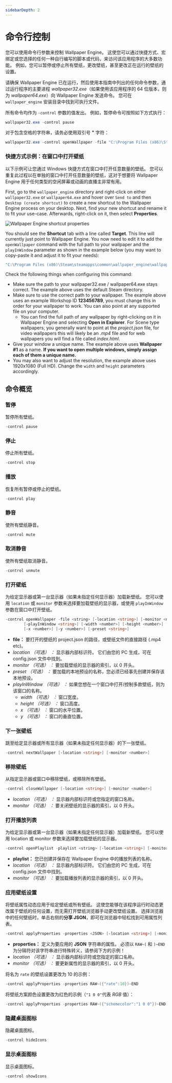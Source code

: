 ```yaml
---
sidebarDepth: 2
---
```


# 命令行控制

您可以使用命令行参数来控制 Wallpaper Engine。 这使您可以通过快捷方式、宏绑定或您选择的任何一种自行编写的脚本或代码，来访问该应用程序的大多数功能。 例如，您可以暂停或停止所有壁纸，更改壁纸，甚至更改正在运行的壁纸的设置。

请确保 Wallpaper Engine 已在运行，然后使用本指南中列出的任何命令参数，通过运行程序的主要进程 *wallpaper32.exe*（如果使用该应用程序的 64 位版本，则为 *wallpaper64.exe*）向 Wallpaper Engine 发送命令。 您可在 `wallpaper_engine` 安装目录中找到可执行文件。

所有命令均作为 `-control` 参数的值发出。 例如，暂停命令可按照如下方式执行：

``` powershell
wallpaper32.exe -control pause
```

对于包含空格的字符串，请务必使用双引号 **"** 字符：

``` powershell
wallpaper32.exe -control openWallpaper -file "C:\Program Files (x86)\Steam\steamapps\common\wallpaper_engine\projects\myprojects\myWallpaper\project.json"
```

### 快捷方式示例：在窗口中打开壁纸

以下示例可让您通过 Windows 快捷方式在窗口中打开任意数量的壁纸。 您可以重复此过程以在单独的窗口中打开任意数量的壁纸，这对于想要将 Wallpaper Engine 用于任何类型的空闲屏幕或动画的直播主非常有用。

First, go to the `wallpaper_engine` directory and right-click on either `wallpaper32.exe` or `wallpaper64.exe` and hover over `Send to` and then `Desktop (create shortcut)` to create a new shortcut to the Wallpaper Engine process on your desktop. Next, find your new shortcut and rename it to fit your use-case. Afterwards, right-click on it, then select **Properties**.

![Wallpaper Engine shortcut properties](/img/faq/target.gif)

You should see the **Shortcut** tab with a line called **Target**. This line will currently just point to Wallpaper Engine. You now need to edit it to add the `openWallpaper` command with the full path to your wallpaper and the `playInWindow` parameter as shown in the example below (you may want to copy-paste it and adjust it to fit your needs):

```bash
"C:\Program Files (x86)\Steam\steamapps\common\wallpaper_engine\wallpaper64.exe" -control openWallpaper -file "C:\Program Files (x86)\Steam\steamapps\workshop\content\431960\123456789\scene.pkg" -playInWindow "Wallpaper #1" -width 1920 -height 1080
```

Check the following things when configuring this command:

* Make sure the path to your wallpaper32.exe / wallpaper64.exe stays correct. The example above uses the default Steam directory.
* Make sure to use the correct path to your wallpaper. The example above uses an example Workshop ID **123456789**, you must change this in order for your wallpaper to work. You can also point at any supported file on your computer.
  * You can find the full path of any wallpaper by right-clicking on it in Wallpaper Engine and selecting **Open in Explorer**. For Scene type wallpapers, you generally want to point at the *project.json* file, for video wallpapers this will likely be an *.mp4* file and for web wallpapers you will find a file called *index.html*.
* Give your window a unique name. The example above uses **Wallpaper #1** as a name. **If you want to open multiple windows, simply assign each of them a unique name.**
* You may also want to adjust the resolution, the example above uses 1920x1080 (Full HD). Change the `width` and `height` parameters accordingly.

## 命令概览

### 暂停

暂停所有壁纸。

``` powershell
-control pause
```

### 停止

停止所有壁纸。

``` powershell
-control stop
```

### 播放

恢复所有暂停或停止的壁纸。

``` powershell
-control play
```

### 静音

使所有壁纸静音。

``` powershell
-control mute
```

### 取消静音

使所有壁纸取消静音。

``` powershell
-control unmute
```

### 打开壁纸

为给定显示器或第一台显示器（如果未指定任何显示器）加载新壁纸。 您可以使用 `location` 或 `monitor` 参数来选择要加载壁纸的显示器，或使用 `playInWindow` 参数在窗口中打开壁纸。

``` powershell
-control openWallpaper -file <string> [-location <string>] [-monitor <number>]
        [-playInWindow <string>] [-width <number>] [-height <number>]
        [-x <number>] [-y <number>] [-preset <string>]
```

* **file：** 要打开的壁纸的 project.json 的路径，或壁纸文件的直接路径 (.mp4 etc)。
* **location* （可选） *：** 显示器内部标识符。 它们由您的 PC 生成，可在 config.json 文件中找到。
* **monitor* （可选） *：** 要加载壁纸的显示器的索引，以 0 开头。
* **preset* （可选） *：** 要加载的本地预设的名称，您必须已经事先创建并保存该本地预设。
* **playInWindow* （可选） *：** 如果您想在一个窗口中打开/控制多款壁纸，则为该窗口的名称。
  * **width* （可选） *：** 窗口宽度。
  * **height* （可选） *：** 窗口高度。
  * **x* （可选） *：** 窗口的水平位置。
  * **y* （可选） *：** 窗口的垂直位置。

### 下一张壁纸

跳至给定显示器或所有显示器（如果未指定任何显示器）的下一张壁纸。

``` powershell
-control nextWallpaper [-location <string>] [-monitor <number>]
```

### 移除壁纸

从指定显示器或窗口中移除壁纸，或移除所有壁纸。

``` powershell
-control closeWallpaper [-location <string>] [-monitor <number>]
```

* **location* （可选） *：** 显示器内部标识符或您指定的窗口名称。
* **monitor* （可选） *：** 要关闭壁纸的显示器的索引，以 0 开头。

### 打开播放列表

为给定显示器或第一台显示器（如果未指定任何显示器）加载新壁纸。 您可以使用 location 或 monitor 参数来选择要加载壁纸的显示器。

``` powershell
-control openPlaylist -playlist <string> [-location <string>] [-monitor <number>]
```

* **playlist：** 您已创建并保存在 Wallpaper Engine 中的播放列表的名称。
* **location* （可选） *：** 显示器内部标识符。 它们由您的 PC 生成，可在 config.json 文件中找到。
* **monitor* （可选） *：** 要加载播放列表的显示器的索引，以 0 开头。

### 应用壁纸设置

将壁纸属性动态应用于给定壁纸或所有壁纸。 这使您能够在该程序运行时动态更改属于壁纸的任何设置，而无需打开壁纸浏览器手动更改壁纸设置。 选择浏览器中的任何壁纸时，单击右侧的**分享 JSON**，即可在浏览器中轻松找到可用属性列表。

``` powershell
-control applyProperties -properties <JSON> [-location <string>] [-monitor <number>]
```

* **properties：** 定义为要应用的 **JSON** 字符串的属性。 必须以 `RAW~(` 和 `)~END` 为分隔符对该字符串进行特殊转义，请参阅下方的示例！
* **location* （可选） *：** 显示器内部标识符或您指定的窗口名称。
* **monitor* （可选） *：** 要更新属性的显示器的索引，以 0 开头。

将名为 `rate` 的壁纸设置更改为 10 的示例：

``` cpp 
-control applyProperties -properties RAW~({"rate":10})~END
```

将壁纸方案颜色设置更改为红色的示例（`"1 0 0"`代表 *RGB* 值）：

``` cpp
-control applyProperties -properties RAW~({"schemecolor":"1 0 0"})~END
```

### 隐藏桌面图标

隐藏桌面图标。

``` powershell
-control hideIcons
```

### 显示桌面图标

显示桌面图标。

``` powershell
-control showIcons
```


